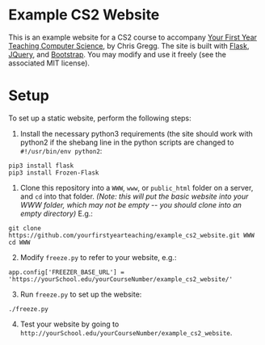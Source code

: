 # Example CS2 Website

This is an example website for a CS2 course to accompany [Your First Year Teaching Computer Science](https://yourfirstyearteaching.com), by Chris Gregg. The site is built with [Flask](http://flask.pocoo.org), [JQuery](https://jquery.com), and [Bootstrap](http://getbootstrap.com). You may modify and use it freely (see the associated MIT license).

# Setup

To set up a static website, perform the following steps:

1. Install the necessary python3 requirements (the site should work with python2 if the shebang line in the python scripts are changed to `#!/usr/bin/env python2`:
```
pip3 install flask
pip3 install Frozen-Flask
```

1. Clone this repository into a `WWW`, `www`, or `public_html` folder on a server, and `cd` into that folder. *(Note: this will put the basic website into your WWW folder, which may not be empty -- you should clone into an empty directory)* E.g.:
```
git clone https://github.com/yourfirstyearteaching/example_cs2_website.git WWW
cd WWW 
```
2. Modify `freeze.py` to refer to your website, e.g.:
```
app.config['FREEZER_BASE_URL'] = 'https://yourSchool.edu/yourCourseNumber/example_cs2_website/'
```

3. Run `freeze.py` to set up the website:
```
./freeze.py
```

4. Test your website by going to `http://yourSchool.edu/yourCourseNumber/example_cs2_website`.

